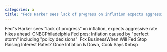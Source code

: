 ```yaml
---
categories: a
title: "Feds Harker sees lack of progress on inflation expects aggressive rate hikes ahead  CNBC"
---
```

Fed"s Harker sees "lack of progress" on inflation, expects aggressive rate hikes ahead&nbsp;&nbsp;CNBCPhiladelphia Fed pres: Inflation caused by "perfect storm" including "policy decisions"&nbsp;&nbsp;Fox BusinessWhen Will Fed Stop Raising Interest Rates? Once Inflation Is Down, Cook Says&nbsp;&nbsp